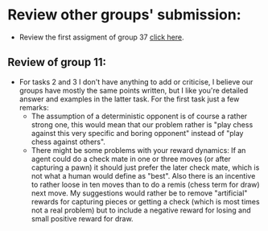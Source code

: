 # Review other groups' submission:
- Review the first assigment of group 37 [click here](https://docs.google.com/document/d/1zavPsYhRTxLldvB2dgnKQT_ywEHMgTMvbyESneLcljM/edit?usp=sharing).

## Review of group 11:

- For tasks 2 and 3 I don't have anything to add or criticise, I believe our groups have mostly the same points written, but I like you're detailed answer and examples in the latter task. For the first task just a few remarks:
  - The assumption of a deterministic opponent is of course a rather strong one, this would mean that our problem rather is "play chess against this very specific and boring opponent" instead of "play chess against others".
  - There might be some problems with your reward dynamics: If an agent could do a check mate in one or three moves (or after capturing a pawn) it should just prefer the later check mate, which is not what a human would define as "best". Also there is an incentive to rather loose in ten moves than to do a remis (chess term for draw) next move. My suggestions would rather be to remove "artificial" rewards for capturing pieces or getting a check (which is most times not a real problem) but to include a negative reward for losing and small positive reward for draw.

